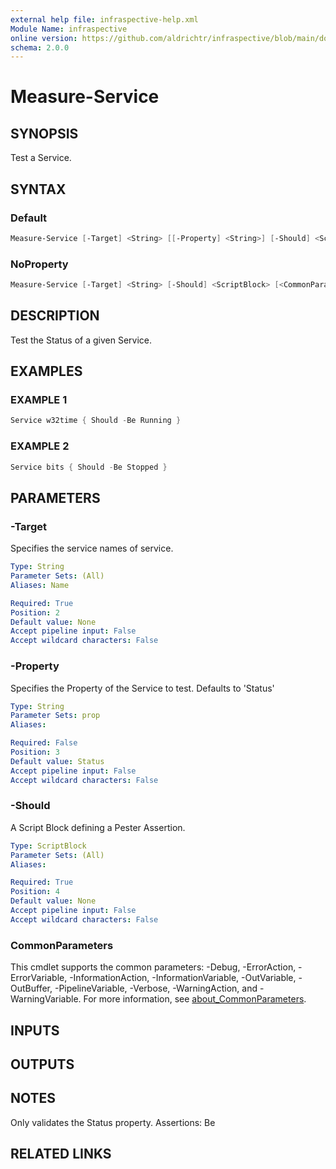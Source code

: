 ```yaml
---
external help file: infraspective-help.xml
Module Name: infraspective
online version: https://github.com/aldrichtr/infraspective/blob/main/docs/help/Measure-Service.md
schema: 2.0.0
---
```


# Measure-Service

## SYNOPSIS

Test a Service.

## SYNTAX

### Default

```powershell
Measure-Service [-Target] <String> [[-Property] <String>] [-Should] <ScriptBlock> [<CommonParameters>]
```

### NoProperty

```powershell
Measure-Service [-Target] <String> [-Should] <ScriptBlock> [<CommonParameters>]
```

## DESCRIPTION

Test the Status of a given Service.

## EXAMPLES

### EXAMPLE 1

```powershell
Service w32time { Should -Be Running }
```

### EXAMPLE 2

```powershell
Service bits { Should -Be Stopped }
```

## PARAMETERS

### -Target

Specifies the service names of service.

```yaml
Type: String
Parameter Sets: (All)
Aliases: Name

Required: True
Position: 2
Default value: None
Accept pipeline input: False
Accept wildcard characters: False
```

### -Property

Specifies the Property of the Service to test.
Defaults to 'Status'

```yaml
Type: String
Parameter Sets: prop
Aliases:

Required: False
Position: 3
Default value: Status
Accept pipeline input: False
Accept wildcard characters: False
```

### -Should

A Script Block defining a Pester Assertion.

```yaml
Type: ScriptBlock
Parameter Sets: (All)
Aliases:

Required: True
Position: 4
Default value: None
Accept pipeline input: False
Accept wildcard characters: False
```

### CommonParameters

This cmdlet supports the common parameters: -Debug, -ErrorAction,
-ErrorVariable, -InformationAction, -InformationVariable, -OutVariable,
-OutBuffer, -PipelineVariable, -Verbose, -WarningAction, and -WarningVariable.
For more information, see
[about_CommonParameters](http://go.microsoft.com/fwlink/?LinkID=113216).

## INPUTS

## OUTPUTS

## NOTES

Only validates the Status property.
Assertions: Be

## RELATED LINKS
